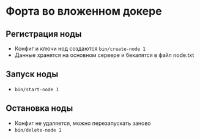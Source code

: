 # Форта во вложенном докере

## Регистрация ноды
* Конфиг и ключи нод создаются `bin/create-node 1`
* Данные хранятся на основном сервере и бекапятся в файл node.txt

## Запуск ноды
* `bin/start-node 1`

## Остановка ноды
* Конфиг не удаляется, можно перезапускать заново
* `bin/delete-node 1`
